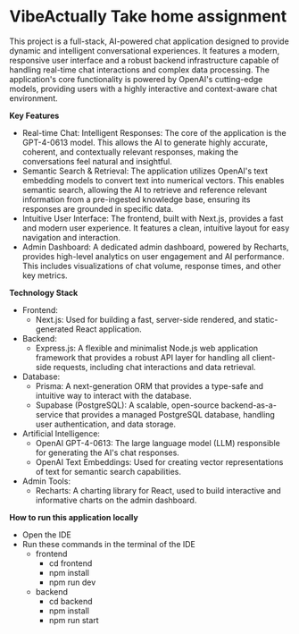 <h1>VibeActually Take home assignment</h1>

This project is a full-stack, AI-powered chat application designed to provide dynamic and intelligent conversational experiences. It features a modern, responsive user interface and a robust backend infrastructure capable of handling real-time chat interactions and complex data processing. The application's core functionality is powered by OpenAI's cutting-edge models, providing users with a highly interactive and context-aware chat environment.

<b>Key Features</b>
<ul>
  <li>Real-time Chat: Intelligent Responses: The core of the application is the GPT-4-0613 model. This allows the AI to generate highly accurate, coherent, and contextually relevant responses, making the conversations feel natural and insightful.</li>

  <li>Semantic Search & Retrieval: The application utilizes OpenAI's text embedding models to convert text into numerical vectors. This enables semantic search, allowing the AI to retrieve and reference relevant information from a pre-ingested knowledge base, ensuring its responses are grounded in specific data.</li>

  <li>Intuitive User Interface: The frontend, built with Next.js, provides a fast and modern user experience. It features a clean, intuitive layout for easy navigation and interaction.</li>

  <li>Admin Dashboard: A dedicated admin dashboard, powered by Recharts, provides high-level analytics on user engagement and AI performance. This includes visualizations of chat volume, response times, and other key metrics.</li>
</ul>

<b>Technology Stack</b>

<ul>
  <li>
  Frontend:
  <ul>
    <li>      
  Next.js: Used for building a fast, server-side rendered, and static-generated React application.
    </li>
  </ul>
  </li>

<li>
Backend:

<ul>
  <li>
Express.js: A flexible and minimalist Node.js web application framework that provides a robust API layer for handling all client-side requests, including chat interactions and data retrieval.
  </li>
</ul>
</li>

<li>
Database:

<ul>
  <li>
Prisma: A next-generation ORM that provides a type-safe and intuitive way to interact with the database.
  </li>

  <li>   
Supabase (PostgreSQL): A scalable, open-source backend-as-a-service that provides a managed PostgreSQL database, handling user authentication, and data storage.
  </li>
</ul>

</li>

<li>
Artificial Intelligence:

<ul>
  <li>
OpenAI GPT-4-0613: The large language model (LLM) responsible for generating the AI's chat responses.
  </li>

  <li>
OpenAI Text Embeddings: Used for creating vector representations of text for semantic search capabilities.
  </li>
</ul>

</li>


<li>
Admin Tools:

<ul>
  <li>
Recharts: A charting library for React, used to build interactive and informative charts on the admin dashboard.
  </li>
</ul>
</li>

</ul>

<b>How to run this application locally</b>

<ul>
  <li>Open the IDE</li>
  <li>
    Run these commands in the terminal of the IDE
    <ul>
    <li>
        frontend
        <ul>
        <li>cd frontend</li>
        <li>npm install</li>
        <li>npm run dev</li>
        </ul>
    </li>
    <li>
        backend
        <ul>
        <li>cd backend</li>
        <li>npm install</li>
        <li>npm run start</li>
        </ul>
    </li>
    </ul>
  </li>
</ul>


